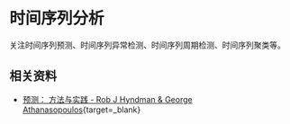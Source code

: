 # 时间序列分析

关注时间序列预测、时间序列异常检测、时间序列周期检测、时间序列聚类等。

## 相关资料

* [预测： 方法与实践 - Rob J Hyndman & George Athanasopoulos](https://otexts.com/fppcn/what-can-be-forecast.html){target=_blank}


